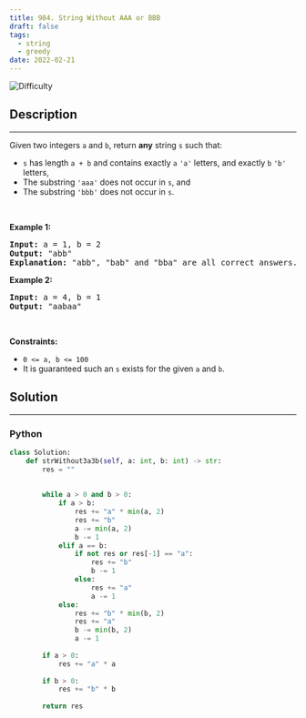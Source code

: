 ```yaml
---
title: 984. String Without AAA or BBB
draft: false
tags: 
  - string
  - greedy
date: 2022-02-21
---
```


![Difficulty](https://img.shields.io/badge/Difficulty-Medium-blue.svg)

## Description

---
<p>Given two integers <code>a</code> and <code>b</code>, return <strong>any</strong> string <code>s</code> such that:</p>

<ul>
	<li><code>s</code> has length <code>a + b</code> and contains exactly <code>a</code> <code>&#39;a&#39;</code> letters, and exactly <code>b</code> <code>&#39;b&#39;</code> letters,</li>
	<li>The substring <code>&#39;aaa&#39;</code> does not occur in <code>s</code>, and</li>
	<li>The substring <code>&#39;bbb&#39;</code> does not occur in <code>s</code>.</li>
</ul>

<p>&nbsp;</p>
<p><strong class="example">Example 1:</strong></p>

<pre>
<strong>Input:</strong> a = 1, b = 2
<strong>Output:</strong> &quot;abb&quot;
<strong>Explanation:</strong> &quot;abb&quot;, &quot;bab&quot; and &quot;bba&quot; are all correct answers.
</pre>

<p><strong class="example">Example 2:</strong></p>

<pre>
<strong>Input:</strong> a = 4, b = 1
<strong>Output:</strong> &quot;aabaa&quot;
</pre>

<p>&nbsp;</p>
<p><strong>Constraints:</strong></p>

<ul>
	<li><code>0 &lt;= a, b &lt;= 100</code></li>
	<li>It is guaranteed such an <code>s</code> exists for the given <code>a</code> and <code>b</code>.</li>
</ul>


## Solution

---
### Python
``` py title='string-without-aaa-or-bbb'
class Solution:
    def strWithout3a3b(self, a: int, b: int) -> str:
        res = ""
        
        
        while a > 0 and b > 0:
            if a > b:
                res += "a" * min(a, 2)
                res += "b"
                a -= min(a, 2)
                b -= 1
            elif a == b:
                if not res or res[-1] == "a":
                    res += "b"
                    b -= 1
                else:
                    res += "a"
                    a -= 1
            else:
                res += "b" * min(b, 2)
                res += "a"
                b -= min(b, 2)
                a -= 1
        
        if a > 0:
            res += "a" * a
        
        if b > 0:
            res += "b" * b
        
        return res

```


